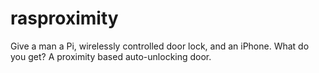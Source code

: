 # rasproximity
Give a man a Pi, wirelessly controlled door lock, and an iPhone. What do you get? A proximity based auto-unlocking door.
